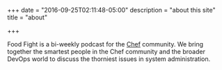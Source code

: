 +++
date = "2016-09-25T02:11:48-05:00"
description = "about this site"
title = "about"

+++

Food Fight is a bi-weekly podcast for the [Chef](https://www.chef.io) community. We bring together the smartest people in the Chef community and the broader DevOps world to discuss the thorniest issues in system administration.
